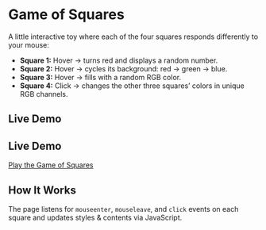 # Game of Squares

A little interactive toy where each of the four squares responds differently to your mouse:

- **Square 1:** Hover → turns red and displays a random number.  
- **Square 2:** Hover → cycles its background: red → green → blue.  
- **Square 3:** Hover → fills with a random RGB color.  
- **Square 4:** Click → changes the other three squares’ colors in unique RGB channels.

## Live Demo

## Live Demo

[Play the Game of Squares](https://janvi-raj11.github.io/game-of-squares/)

## How It Works

The page listens for `mouseenter`, `mouseleave`, and `click` events on each square and updates styles & contents via JavaScript.
